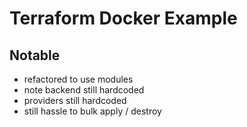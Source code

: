 # Terraform Docker Example

## Notable
- refactored to use modules
- note backend still hardcoded
- providers still hardcoded
- still hassle to bulk apply / destroy
